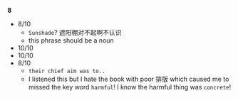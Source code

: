 **8**
- 8/10
	- `Sunshade`? 遮阳棚对不起啊不认识
	- this phrase should be a noun
- 10/10
- 10/10
- 8/10
	- `their chief aim was to..`
	- I listened this but I hate the book with poor 排版 which caused me to missed the key word `harmful`! I know the harmful thing was `concrete`!